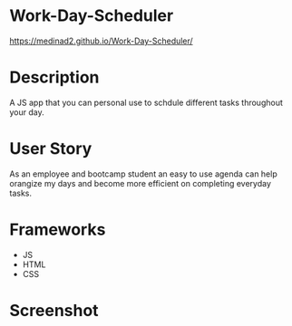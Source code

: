 # Work-Day-Scheduler

https://medinad2.github.io/Work-Day-Scheduler/

# Description 
 A JS app that you can personal use to schdule different tasks throughout your day.

# User Story

As an employee and bootcamp student an easy to use agenda can help orangize my days and become more efficient on completing everyday tasks.

# Frameworks
  - JS
  - HTML
  - CSS


# Screenshot 